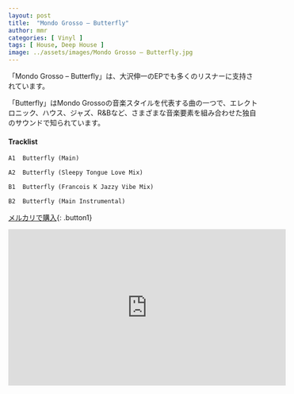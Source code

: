 ```yaml
---
layout: post
title:  "Mondo Grosso – Butterfly"
author: mmr
categories: [ Vinyl ]
tags: [ House, Deep House ]
image: ../assets/images/Mondo Grosso – Butterfly.jpg
---
```


「Mondo Grosso – Butterfly」は、大沢伸一のEPでも多くのリスナーに支持されています。

「Butterfly」はMondo Grossoの音楽スタイルを代表する曲の一つで、エレクトロニック、ハウス、ジャズ、R&Bなど、さまざまな音楽要素を組み合わせた独自のサウンドで知られています。

#### Tracklist
```md
A1  Butterfly (Main)

A2  Butterfly (Sleepy Tongue Love Mix)

B1  Butterfly (Francois K Jazzy Vibe Mix)

B2  Butterfly (Main Instrumental)
```

[メルカリで購入](https://jp.mercari.com/item/m70429035417?afid=6142608987){: .button1}

<iframe width="560" height="315" src="https://www.youtube.com/embed/lxSuz8WVb1c?si=8-w19ifOyku3R5cT" title="YouTube video player" frameborder="0" allow="accelerometer; autoplay; clipboard-write; encrypted-media; gyroscope; picture-in-picture; web-share" referrerpolicy="strict-origin-when-cross-origin" allowfullscreen></iframe>